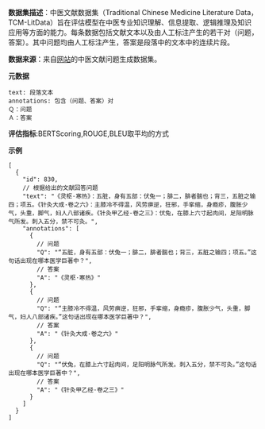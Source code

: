 **数据集描述**：中医文献数据集（Traditional Chinese Medicine Literature Data，TCM-LitData）旨在评估模型在中医专业知识理解、信息提取、逻辑推理及知识应用等方面的能力。每条数据包括文献文本以及由人工标注产生的若干对（问题，答案）。其中问题均由人工标注产生，答案是段落中的文本中的连续片段。

**数据来源**：来自[网站](https://tianchi.aliyun.com/dataset/86895)的中医文献问题生成数据集。

**元数据**

```
text: 段落文本
annotations: 包含（问题、答案）对
Ｑ：问题
Ａ：答案
```

**评估指标**:BERTScoring,ROUGE,BLEU取平均的方式

**示例**

```
[
  {
    "id": 830,
    // 根据给出的文献回答问题
    "text": "《灵枢·寒热》：五脏，身有五部：伏兔一；腓二，腓者腨也；背三，五脏之输四；项五。《针灸大成·卷之六》：主膝冷不得温，风劳痹逆，狂邪，手挛缩，身瘾疹，腹胀少气，头重，脚气，妇人八部诸疾。《针灸甲乙经·卷之三》：伏兔，在膝上六寸起肉间，足阳明脉气所发。刺入五分，禁不可灸。",
    "annotations": [
      {
        // 问题
        "Q": "“五脏，身有五部：伏兔一；腓二，腓者腨也；背三，五脏之输四；项五。”这句话出现在哪本医学巨著中？",
        // 答案
        "A": "《灵枢·寒热》"
      },
      {
        // 问题
        "Q": "“主膝冷不得温，风劳痹逆，狂邪，手挛缩，身瘾疹，腹胀少气，头重，脚气，妇人八部诸疾。”这句话出现在哪本医学巨著中？",
        // 答案
        "A": "《针灸大成·卷之六》"
      },
      {
        // 问题
        "Q": "“伏兔，在膝上六寸起肉间，足阳明脉气所发。刺入五分，禁不可灸。”这句话出现在哪本医学巨著中？",
        // 答案
        "A": "《针灸甲乙经·卷之三》"
      }
    ]
  }
]
```


